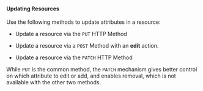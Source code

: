 #### Updating Resources

Use the following methods to update attributes in a resource:

  - Update a resource via the `PUT` HTTP Method

  - Update a resource via a `POST` Method with an **edit** action.

  - Update a resource via the `PATCH` HTTP Method

While `PUT` is the common method, the `PATCH` mechanism gives better
control on which attribute to edit or add, and enables removal, which is
not available with the other two methods.

